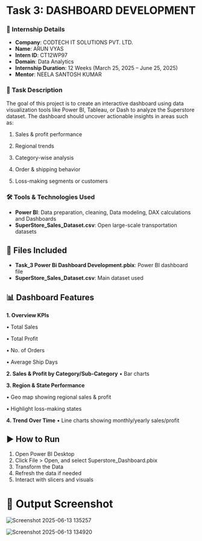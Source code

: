 # Task 3:  DASHBOARD DEVELOPMENT

### 🏢 Internship Details

- **Company**: CODTECH IT SOLUTIONS PVT. LTD.  
- **Name**: ARUN VYAS  
- **Intern ID**: CT12WP97  
- **Domain**: Data Analytics  
- **Internship Duration**: 12 Weeks (March 25, 2025 – June 25, 2025)  
- **Mentor**: NEELA SANTOSH KUMAR  

### 📝 Task Description

The goal of this project is to create an interactive dashboard using data visualization tools like Power BI, Tableau, or Dash to analyze the Superstore dataset. The dashboard should uncover actionable insights in areas such as:

1. Sales & profit performance

2. Regional trends

3. Category-wise analysis

4. Order & shipping behavior

5. Loss-making segments or customers

### 🛠️ Tools & Technologies Used

- **Power BI**: Data preparation, cleaning, Data modeling, DAX calculations and Dashboards  
- **SuperStore_Sales_Dataset.csv**: Open large-scale transportation datasets

## 📂 Files Included

- **Task_3 Power Bi Dashboard Development.pbix**: Power BI dashboard file 
- **SuperStore_Sales_Dataset.csv**: Main dataset used

## 📊 Dashboard Features

**1. Overview KPIs**

  •	Total Sales
  
  •	Total Profit
  
  •	No. of Orders
  
  •	Average Ship Days

**2. Sales & Profit by Category/Sub-Category**
   •	Bar charts

**3. Region & State Performance**

   •	Geo map showing regional sales & profit
  
   •	Highlight loss-making states

**4. Trend Over Time**
   •	Line charts showing monthly/yearly sales/profit

## ▶️ How to Run

1. Open Power BI Desktop
2. Click File > Open, and select Superstore_Dashboard.pbix
3. Transform the Data
4. Refresh the data if needed
5. Interact with slicers and visuals

# 📸 Output Screenshot
![Screenshot 2025-06-13 135257](https://github.com/user-attachments/assets/6b90d7d2-16c4-40ea-9d78-e9c99f2fcdf6)

![Screenshot 2025-06-13 134920](https://github.com/user-attachments/assets/b21536ad-069a-4604-8fab-8ad641a0aba0)





